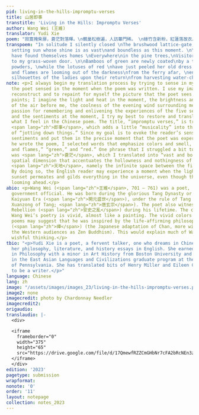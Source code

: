 ```yaml
---
pid: living-in-the-hills-impromptu-verses
title: 山居即事
transtitle: 'Living in the Hills: Impromptu Verses'
author: Wang Wei (王維)
translator: Yudi Xie
poem: "寂寞掩柴扉，蒼茫對落暉。\n鶴巢松樹遍，人訪蓽門稀。 \n綠竹含新粉，紅蓮落故衣。\n渡頭煙火起，處處採菱歸。 "
transpoem: "In solitude I silently closed \nThe brushwood lattice-gate, facing\nThe
  setting sun whose shine is as vast\nand boundless as this moment. \n\nAs the cranes
  have found themselves homes \nEverywhere\nin the pine trees,\nVisitors seldom come
  to my grass-woven door. \n\nBamboos of green are newly coated\nby a thin layer of
  powders, \nwhile the lotuses of red \nhave just peeled her old dress. \n\nSmoke
  and flames are looming out of the darkness\nfrom the ferry afar, \nenveloping the
  silhouettes of the ladies upon their return\nfrom harvesting water-chestnuts. \n"
note: <p>I always begin my translation process by trying to sense in my mind what
  the poet sensed in the moment when the poem was written. I use my imagination to
  reconstruct and to repaint for myself the picture that the poet sees in nature and
  paints; I imagine the light and heat in the moment, the brightness and transparency
  of the air before me, the coolness of the evening wind surrounding me. Due to my
  passion for remembering and enlivening the experiences of the five senses, the mood,
  and the sentiments at the moment, I try my best to restore and translate into English
  what I feel in the Chinese poem. The title, “impromptu verses,” is translated from
  <span lang="zh">即事</span>, which adds a little “musicality” into the simple action
  of “jotting down things.” Since my goal is to evoke the reader’s sensations and
  sentiments and put them in the precise moment that the poet was experiencing while
  he wrote the poem, I selected words that emphasize colors and smell, such as “smoke
  and flames,” “green,” and “red.” One phrase that I struggled a bit to translate
  was <span lang="zh">蒼茫</span>, which I translated into “vast and boundless” — a
  spatial dimension that accentuates the hollowness and nothingness of the space called
  <span lang="zh">天地</span>, namely the infinite space between the firmament and earth.
  By doing so, the English reader may experience a moment when the light from the
  sunset permeates and gilds everything in the universe, even though the night is
  looming ahead.</p>
abio: <p>Wang Wei (<span lang="zh">王維</span>, 701 – 761) was a poet, painter, and
  government official. He was born during the glorious Tang Dynasty or Prosperous
  Kaiyuan Era (<span lang="zh">開元盛世</span>), under the rule of Tang Xuanzong (Emperor
  Xuanzong of Tang; <span lang="zh">唐玄宗</span>). The poet also witnessed the An Lushan
  Rebellion (<span lang="zh">安史之亂</span>) during his lifetime. The color imagery in
  Wang Wei’s poetry is vivid, almost like a painting. The vivid colors in Wang Wei’s
  poems may suggest that he was inspired by the life-affirming philosophy of Chan
  (<span lang="zh">禪</span>) (the Japanese adaptation of Chan, more widely known to
  the Western audiences as Zen Buddhism). This would explain much of Wang Wei’s ardent
  wishful thinking.</p>
tbio: "<p>Yudi Xie is a poet, a fervent talker, one who dreams in Chinese and writes
  her philosophy, literature, and history essays in English. She earned a bachelor’s
  in Philosophy with a minor in Art History from Boston University and is studying
  in the East Asian Languages and Civilizations graduate program at the University
  of Pennsylvania. She has translated bits of Henry Miller and Eileen Chang and aspires
  to be a writer.</p>"
language: Chinese
lang: zh
image: "/assets/images/images_23/living-in-the-hills-impromptu-verses.png"
image2: none
imagecredit: photo by Chardonnay Needler
imagecredit2: 
origaudio: 
translaudio: |-
  <div>

  <iframe
    frameborder="0"
    width="375"
    height="65"
    src="https://drive.google.com/file/d/17QmewfRZZCmGHbNr7cFA2bRcNEn3zkcb/preview">
  </iframe>
  </div>
edition: '2023'
pagetype: submission
wrapformat: 
nonote: '0'
order: '11'
layout: notepage
collection: notes_2023
---
```

